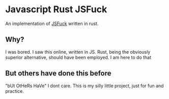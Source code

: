 # **Ja**vascript **R**ust JS**F**uck

An implementation of [JSFuck](https://en.wikipedia.org/wiki/JSFuck) written in rust.

## Why?

I was bored. I saw this online, written in JS. Rust, being the obviously superior alternative, should have been employed. I am here to do that

## But others have done this before

"bUt OtHeRs HaVe" I dont care. This is my silly little project, just for fun and practice.

